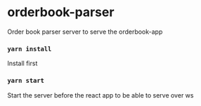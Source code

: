 # orderbook-parser
Order book parser server to serve the orderbook-app

### `yarn install`
Install first

### `yarn start`
Start the server before the react app to be able to serve over ws